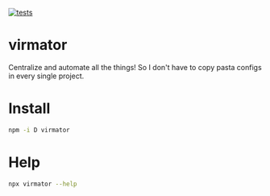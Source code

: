 [![tests](https://github.com/electrovir/virmator/actions/workflows/virmator-tests.yml/badge.svg?branch=main)](https://github.com/electrovir/virmator/actions/workflows/virmator-tests.yml)

# virmator

Centralize and automate all the things! So I don't have to copy pasta configs in every single project.

# Install

```bash
npm -i D virmator
```

# Help

```bash
npx virmator --help
```
